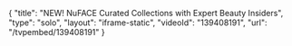 {
    "title": "NEW! NuFACE Curated Collections with Expert Beauty Insiders",
    "type": "solo",
    "layout": "iframe-static",
    "videoId": "139408191",
    "url": "\/tvpembed\/139408191"
}
